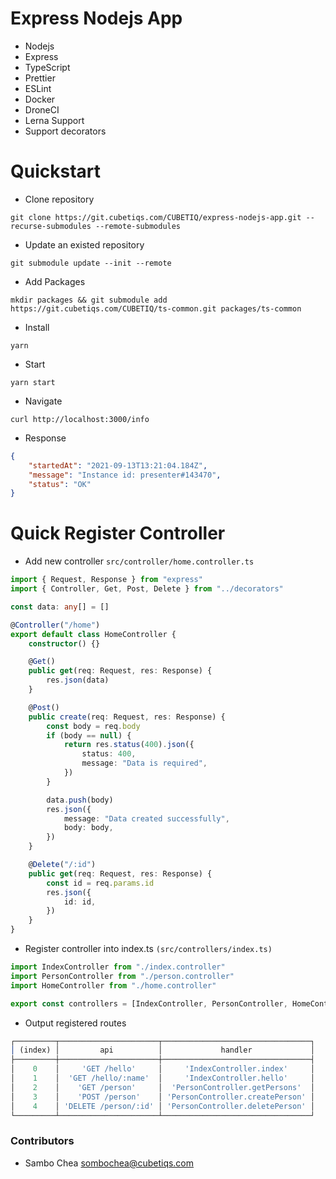 # Express Nodejs App

-   Nodejs
-   Express
-   TypeScript
-   Prettier
-   ESLint
-   Docker
-   DroneCI
-   Lerna Support
-   Support decorators

# Quickstart

-   Clone repository

```shell
git clone https://git.cubetiqs.com/CUBETIQ/express-nodejs-app.git --recurse-submodules --remote-submodules
```

-   Update an existed repository

```shell
git submodule update --init --remote
```

-   Add Packages

```shell
mkdir packages && git submodule add https://git.cubetiqs.com/CUBETIQ/ts-common.git packages/ts-common
```

-   Install

```shell
yarn
```

-   Start

```shell
yarn start
```

-   Navigate

```shell
curl http://localhost:3000/info
```

-   Response

```json
{
    "startedAt": "2021-09-13T13:21:04.184Z",
    "message": "Instance id: presenter#143470",
    "status": "OK"
}
```

# Quick Register Controller

-   Add new controller `src/controller/home.controller.ts`

```typescript
import { Request, Response } from "express"
import { Controller, Get, Post, Delete } from "../decorators"

const data: any[] = []

@Controller("/home")
export default class HomeController {
    constructor() {}

    @Get()
    public get(req: Request, res: Response) {
        res.json(data)
    }

    @Post()
    public create(req: Request, res: Response) {
        const body = req.body
        if (body == null) {
            return res.status(400).json({
                status: 400,
                message: "Data is required",
            })
        }

        data.push(body)
        res.json({
            message: "Data created successfully",
            body: body,
        })
    }

    @Delete("/:id")
    public get(req: Request, res: Response) {
        const id = req.params.id
        res.json({
            id: id,
        })
    }
}
```

-   Register controller into index.ts `(src/controllers/index.ts)`

```ts
import IndexController from "./index.controller"
import PersonController from "./person.controller"
import HomeController from "./home.controller"

export const controllers = [IndexController, PersonController, HomeController]
```

-   Output registered routes

```ts
┌─────────┬──────────────────────┬─────────────────────────────────┐
│ (index) │         api          │             handler             │
├─────────┼──────────────────────┼─────────────────────────────────┤
│    0    │     'GET /hello'     │     'IndexController.index'     │
│    1    │  'GET /hello/:name'  │     'IndexController.hello'     │
│    2    │    'GET /person'     │  'PersonController.getPersons'  │
│    3    │    'POST /person'    │ 'PersonController.createPerson' │
│    4    │ 'DELETE /person/:id' │ 'PersonController.deletePerson' │
└─────────┴──────────────────────┴─────────────────────────────────┘
```

### Contributors

-   Sambo Chea <sombochea@cubetiqs.com>

